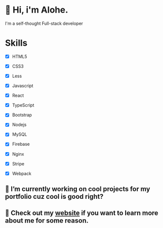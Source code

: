 # :wave: Hi, i'm Alohe. 
I'm a self-thought Full-stack developer

# Skills
- [x] HTML5
- [x] CSS3
- [x] Less
- [x] Javascript
- [x] React
- [x] TypeScript
- [x] Bootstrap
- [x] Nodejs
- [x] MySQL
- [x] Firebase
- [x] Nginx
- [x] Stripe
- [x] Webpack


## :briefcase: I’m currently working on cool projects for my portfolio cuz cool is good right?
## :telescope: Check out my [website](https://alemalohe.github.io) if you want to learn more about me for some reason.
<!--
**alemalohe/alemalohe** is a ✨ _special_ ✨ repository because its `README.md` (this file) appears on your GitHub profile.

Here are some ideas to get you started:
- 🔭 I’m currently working on ...
- 🌱 I’m currently learning ...
- 👯 I’m looking to collaborate on ...
- 🤔 I’m looking for help with ...
- 💬 Ask me about ...
- 📫 How to reach me: ...
- 😄 Pronouns: ...
- ⚡ Fun fact: ...
-->
